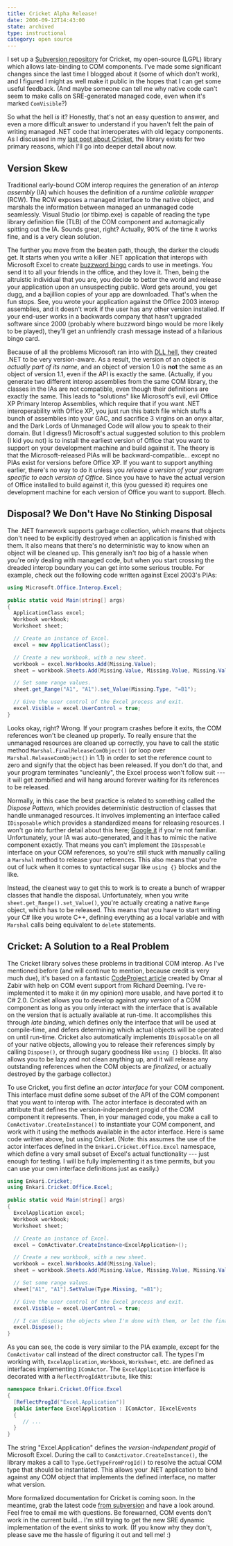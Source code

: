```yaml
---
title: Cricket Alpha Release!
date: 2006-09-12T14:43:00
state: archived
type: instructional
category: open source
---
```


<span class="drop-cap">I set up</span> a [Subversion repository](http://svn.enkari.com/cricket/) for Cricket, my open-source (LGPL) library which allows late-binding to COM components. I've made some significant changes since the last time I blogged about it (some of which don't work), and I figured I might as well make it public in the hopes that I can get some useful feedback. (And maybe someone can tell me why native code can't seem to make calls on SRE-generated managed code, even when it's marked `ComVisible`?)

So what the hell _is_ it? Honestly, that's not an easy question to answer, and even a more difficult answer to understand if you haven't felt the pain of writing managed .NET code that interoperates with old legacy components. As I discussed in my [last post about Cricket](/2006/cricket-late-binding-to-com-components), the library exists for two primary reasons, which I'll go into deeper detail about now.

## Version Skew

Traditional early-bound COM interop requires the generation of an _interop assembly_ (IA) which houses the definition of a _runtime callable wrapper_ (RCW). The RCW exposes a managed interface to the native object, and marshals the information between managed an unmanaged code seamlessly. Visual Studio (or tlbimp.exe) is capable of reading the type library definition file (TLB) of the COM component and automagically spitting out the IA. Sounds great, right? Actually, 90% of the time it works fine, and is a very clean solution.

The further you move from the beaten path, though, the darker the clouds get. It starts when you write a killer .NET application that interops with Microsoft Excel to create [buzzword bingo](http://en.wikipedia.org/wiki/Buzzword_bingo) cards to use in meetings. You send it to all your friends in the office, and they love it. Then, being the altruistic individual that you are, you decide to better the world and release your application upon an unsuspecting public. Word gets around, you get dugg, and a bajillion copies of your app are downloaded. That's when the fun stops. See, you wrote your application against the Office 2003 interop assemblies, and it doesn't work if the user has any other version installed. If your end-user works in a backwards company that hasn't upgraded software since 2000 (probably where buzzword bingo would be more likely to be played), they'll get an unfriendly crash message instead of a hilarious bingo card.

Because of all the problems Microsoft ran into with [DLL hell](http://en.wikipedia.org/wiki/Dll_hell), they created .NET to be very version-aware. As a result, the version of an object is _actually part of its name_, and an object of version 1.0 is **not** the same as an object of version 1.1, even if the API is exactly the same. (Actually, if you generate two different interop assemblies from the same COM library, the classes in the IAs are not compatible, even though their definitions are exactly the same. This leads to "solutions" like Microsoft's evil, evil Office XP Primary Interop Assemblies, which require that if you want .NET interoperability with Office XP, you just run this batch file which stuffs a bunch of assemblies into your GAC, and sacrifice 3 virgins on an onyx altar, and the Dark Lords of Unmanaged Code will allow you to speak to their domain. But I digress!) Microsoft's actual suggested solution to this problem (I kid you not) is to install the earliest version of Office that you want to support on your development machine and build against it. The theory is that the Microsoft-released PIAs will be backward-compatible... except no PIAs exist for versions before Office XP. If you want to support anything earlier, there's no way to do it unless you _release a version of your program specific to each version of Office_. Since you have to have the actual version of Office installed to build against it, this (you guessed it) requires one development machine for each version of Office you want to support. Blech.

## Disposal? We Don't Have No Stinking Disposal

The .NET framework supports garbage collection, which means that objects don't need to be explicitly destroyed when an application is finished with them. It also means that there's no deterministic way to know when an object will be cleaned up. This generally isn't _too_ big of a hassle when you're only dealing with managed code, but when you start crossing the dreaded interop boundary you can get into some serious trouble. For example, check out the following code written against Excel 2003's PIAs:

```csharp
using Microsoft.Office.Interop.Excel;

public static void Main(string[] args)
{
  ApplicationClass excel;
  Workbook workbook;
  Worksheet sheet;

  // Create an instance of Excel.
  excel = new ApplicationClass();

  // Create a new workbook, with a new sheet.
  workbook = excel.Workbooks.Add(Missing.Value);
  sheet = workbook.Sheets.Add(Missing.Value, Missing.Value, Missing.Value, Missing.Value);

  // Set some range values.
  sheet.get_Range("A1", "A1").set_Value(Missing.Type, "=B1");

  // Give the user control of the Excel process and exit.
  excel.Visible = excel.UserControl = true;
}
```

Looks okay, right? Wrong. If your program crashes before it exits, the COM references won't be cleaned up properly. To really ensure that the unmanaged resources are cleaned up correctly, you have to call the static method `Marshal.FinalReleaseComObject()` (or loop over `Marshal.ReleaseComObject()` in 1.1) in order to set the reference count to zero and signify that the object has been released. If you don't do that, and your program terminates "uncleanly", the Excel process won't follow suit --- it will get zombified and will hang around forever waiting for its references to be released.

Normally, in this case the best practice is related to something called the _Dispose Pattern_, which provides deterministic destruction of classes that handle unmanaged resources. It involves implementing an interface called `IDisposable` which provides a standardized means for releasing resources. I won't go into further detail about this here; [Google it](http://www.google.com/search?q=dispose+pattern) if you're not familiar. Unfortunately, your IA was auto-generated, and it has to mimic the native component exactly. That means you can't implement the `IDisposable` interface on your COM references, so you're still stuck with manually calling a `Marshal` method to release your references. This also means that you're out of luck when it comes to syntactical sugar like `using {}` blocks and the like.

Instead, the cleanest way to get this to work is to create a bunch of wrapper classes that handle the disposal. Unfortunately, when you write `sheet.get_Range().set_Value()`, you're actually creating a native `Range` object, which has to be released. This means that you have to start writing your C# like you wrote C++, defining everything as a local variable and with `Marshal` calls being equivalent to `delete` statements.

## Cricket: A Solution to a Real Problem

The Cricket library solves these problems in traditional COM interop. As I've mentioned before (and will continue to mention, because credit is very much due), it's based on a fantastic [CodeProject article](http://www.codeproject.com/csharp/safecomwrapper.asp) created by Omar al Zabir with help on COM event support from Richard Deeming. I've re-implemented it to make it (in my opinion) more usable, and have ported it to C# 2.0. Cricket allows you to develop against _any version_ of a COM component as long as you only interact with the interface that is available on the version that is actually available at run-time. It accomplishes this through _late binding_, which defines only the interface that will be used at compile-time, and defers determining which actual objects will be operated on until run-time. Cricket also automatically implements `IDisposable` on all of your native objects, allowing you to release their references simply by calling `Dispose()`, or through sugary goodness like `using {}` blocks. (It also allows you to be lazy and not clean anything up, and it will release any outstanding references when the COM objects are _finalized_, or actually destroyed by the garbage collector.)

To use Cricket, you first define an _actor interface_ for your COM component. This interface must define some subset of the API of the COM component that you want to interop with. The actor interface is decorated with an attribute that defines the version-independent progid of the COM component it represents. Then, in your managed code, you make a call to `ComActivator.CreateInstance()` to instantiate your COM component, and work with it using the methods available in the actor interface. Here is same code written above, but using Cricket. (Note: this assumes the use of the actor interfaces defined in the `Enkari.Cricket.Office.Excel` namespace, which define a very small subset of Excel's actual functionality --- just enough for testing. I will be fully implementing it as time permits, but you can use your own interface definitions just as easily.)

```csharp
using Enkari.Cricket;
using Enkari.Cricket.Office.Excel;

public static void Main(string[] args)
{
  ExcelApplication excel;
  Workbook workbook;
  Worksheet sheet;

  // Create an instance of Excel.
  excel = ComActivator.CreateInstance<ExcelApplication>();

  // Create a new workbook, with a new sheet.
  workbook = excel.Workbooks.Add(Missing.Value);
  sheet = workbook.Sheets.Add(Missing.Value, Missing.Value, Missing.Value, Missing.Value);

  // Set some range values.
  sheet["A1", "A1"].SetValue(Type.Missing, "=B1");

  // Give the user control of the Excel process and exit.
  excel.Visible = excel.UserControl = true;

  // I can dispose the objects when I'm done with them, or let the finalizer deal with it instead.
  excel.Dispose();
}
```

As you can see, the code is very similar to the PIA example, except for the `ComActivator` call instead of the direct constructor call. The types I'm working with, `ExcelApplication`, `Workbook`, `Worksheet`, etc. are defined as interfaces implementing `IComActor`. The `ExcelApplication` interface is decorated with a `ReflectProgIdAttribute`, like this:

```csharp
namespace Enkari.Cricket.Office.Excel
{
  [ReflectProgId("Excel.Application")]
  public interface ExcelApplication : IComActor, IExcelEvents
  {
     // ...
  }
}
```

The string "Excel.Application" defines the _version-independent progid_ of Microsoft Excel. During the call to `ComActivator.CreateInstance()`, the library makes a call to `Type.GetTypeFromProgId()` to resolve the actual COM type that should be instantiated. This allows your .NET application to bind against any COM object that implements the defined interface, no matter what version.

More formalized documentation for Cricket is coming soon. In the meantime, grab the latest code [from subversion](http://svn.enkari.com/cricket) and have a look around. Feel free to email me with questions. Be forewarned, COM events don't work in the current build... I'm still trying to get the new SRE dynamic implementation of the event sinks to work. (If you know why they don't, please save me the hassle of figuring it out and tell me! :)
